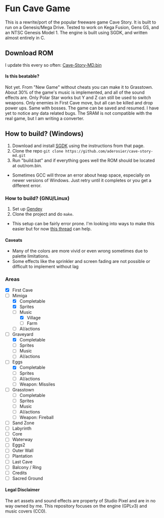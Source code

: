 # Fun Cave Game
This is a rewrite/port of the popular freeware game Cave Story. It is built to run on a Genesis/Mega Drive.
Tested to work on Kega Fusion, Gens GS, and an NTSC Genesis Model 1.
The engine is built using SGDK, and written almost entirely in C.

## Download ROM
I update this every so often: [Cave-Story-MD.bin](https://dl.dropboxusercontent.com/u/105253377/Cave-Story-MD.bin)

#### Is this beatable?
Not yet.
From "New Game" without cheats you can make it to Grasstown. 
About 30% of the game's music is implemented, and all of the sound effects are.
Only Polar Star works but Y and Z can still be used to switch weapons.
Only enemies in First Cave move, but all can be killed and drop power ups. Same with bosses.
The game can be saved and resumed. I have yet to notice any data related bugs. The SRAM is not compatible with the real game, but I am writing a converter.

## How to build? (Windows)
1. Download and install [SGDK](http://github.com/Stephane-D/SGDK.git) using the instructions from that page.
2. Clone the repo `git clone https://github.com/aderosier/cave-story-md.git`
3. Run "build.bat" and if everything goes well the ROM should be located at out/rom.bin.
  - Sometimes GCC will throw an error about heap space, especially on newer versions of Windows. Just retry until it completes or you get a different error.

### How to build? (GNU/Linux)
1. Set up [Gendev](https://code.google.com/p/gendev/)
2. Clone the project and do `make`.
  - This setup can be fairly error prone. I'm looking into ways to make this easier but for now [this thread](http://gendev.spritesmind.net/forum/viewtopic.php?t=1248&sid=062e63d4c70d3d74012e31e680089aab) can help.

#### Caveats
- Many of the colors are more vivid or even wrong sometimes due to palette limitations.
- Some effects like the sprinkler and screen fading are not possible or difficult to implement without lag

### Areas
- [x] First Cave
- [ ] Mimiga
  - [x] Completable
  - [x] Sprites
  - [ ] Music
    - [x] Village
    - [ ] Farm
  - [ ] AI/actions
- [ ] Graveyard
  - [x] Completable
  - [ ] Sprites
  - [ ] Music
  - [ ] AI/actions
- [ ] Eggs
  - [x] Completable
  - [ ] Sprites
  - [ ] AI/actions
  - [ ] Weapon: Missiles
- [ ] Grasstown
  - [ ] Completable
  - [ ] Sprites
  - [ ] Music
  - [ ] AI/actions
  - [ ] Weapon: Fireball
- [ ] Sand Zone
- [ ] Labyrinth
- [ ] Core
- [ ] Waterway
- [ ] Eggs2
- [ ] Outer Wall
- [ ] Plantation
- [ ] Last Cave
- [ ] Balcony / Ring
- [ ] Credits
- [ ] Sacred Ground

#### Legal Disclaimer
The art assets and sound effects are property of Studio Pixel and are in no way owned by me.
This repository focuses on the engine (GPLv3) and music covers (CC0).

